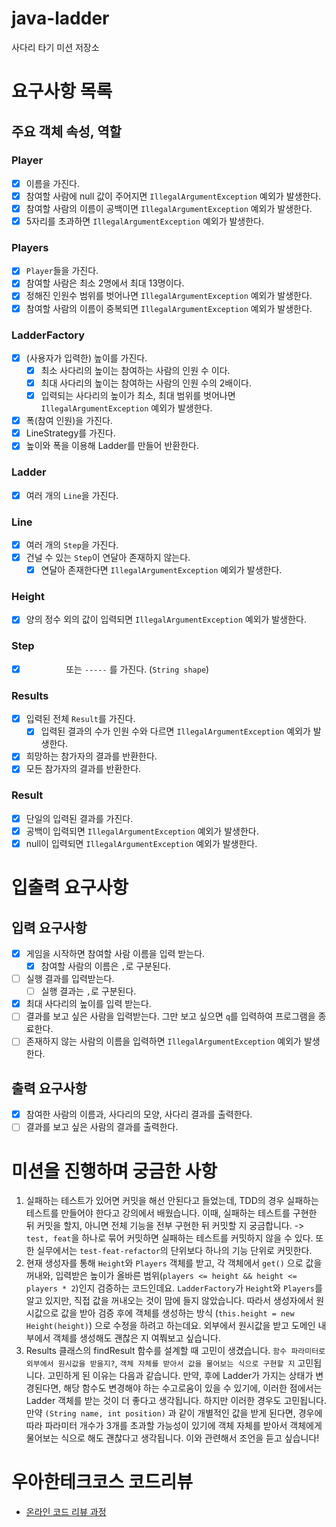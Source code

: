 # java-ladder
사다리 타기 미션 저장소

# 요구사항 목록
## 주요 객체 속성, 역할
### Player
- [X] 이름을 가진다.
- [X] 참여할 사람에 null 값이 주어지면 `IllegalArgumentException` 예외가 발생한다.
- [X] 참여할 사람의 이름이 공백이면 `IllegalArgumentException` 예외가 발생한다.
- [X] 5자리를 초과하면 `IllegalArgumentException` 예외가 발생한다.

### Players
- [X] `Player`들을 가진다.
- [X] 참여할 사람은 최소 2명에서 최대 13명이다.
- [X] 정해진 인원수 범위를 벗어나면 `IllegalArgumentException` 예외가 발생한다.
- [X] 참여할 사람의 이름이 중복되면 `IllegalArgumentException` 예외가 발생한다.

### LadderFactory
- [x] (사용자가 입력한) 높이를 가진다.
  - [x] 최소 사다리의 높이는 참여하는 사람의 인원 수 이다.
  - [x] 최대 사다리의 높이는 참여하는 사람의 인원 수의 2배이다.
  - [X] 입력되는 사다리의 높이가 최소, 최대 범위를 벗어나면 `IllegalArgumentException` 예외가 발생한다.
- [x] 폭(참여 인원)을 가진다.
- [x] LineStrategy를 가진다.
- [x] 높이와 폭을 이용해 Ladder를 만들어 반환한다.

### Ladder
- [X] 여러 개의 `Line`을 가진다.

### Line
- [x] 여러 개의 `Step`을 가진다.
- [x] 건널 수 있는 `Step`이 연달아 존재하지 않는다.
  - [x] 연달아 존재한다면 `IllegalArgumentException` 예외가 발생한다.

### Height
- [X] 양의 정수 외의 값이 입력되면 `IllegalArgumentException` 예외가 발생한다.

### Step
- [x] `　　　　　` 또는 `-----` 를 가진다. (`String shape`)

### Results
- [x] 입력된 전체 `Result`를 가진다.
  - [x] 입력된 결과의 수가 인원 수와 다르면 `IllegalArgumentException` 예외가 발생한다.
- [x] 희망하는 참가자의 결과를 반환한다.
- [x] 모든 참가자의 결과를 반환한다.

### Result
- [x] 단일의 입력된 결과를 가진다.
- [x] 공백이 입력되면 `IllegalArgumentException` 예외가 발생한다.
- [x] null이 입력되면 `IllegalArgumentException` 예외가 발생한다.

# 입출력 요구사항
## 입력 요구사항
- [X] 게임을 시작하면 참여할 사람 이름을 입력 받는다.
  - [X] 참여할 사람의 이름은 `,`로 구분된다.
- [ ] 실행 결과를 입력받는다.
  - [ ] 실행 결과는 `,`로 구분된다.
- [X] 최대 사다리의 높이를 입력 받는다.
- [ ] 결과를 보고 싶은 사람을 입력받는다. 그만 보고 싶으면 `q`를 입력하여 프로그램을 종료한다.
- [ ] 존재하지 않는 사람의 이름을 입력하면 `IllegalArgumentException` 예외가 발생한다.

## 출력 요구사항
- [X] 참여한 사람의 이름과, 사다리의 모양, 사다리 결과를 출력한다.
- [ ] 결과를 보고 싶은 사람의 결과를 출력한다.

# 미션을 진행하며 궁금한 사항
1. 실패하는 테스트가 있어면 커밋을 해선 안된다고 들었는데, TDD의 경우 실패하는 테스트를 만들어야 한다고 강의에서 배웠습니다. 이때, 실패하는 테스트를 구현한 뒤 커밋을 할지, 아니면 전체 기능을 전부 구현한 뒤 커밋할 지 궁금합니다.
-> `test, feat`을 하나로 묶어 커밋하면 실패하는 테스트를 커밋하지 않을 수 있다. 또한 실무에서는 `test-feat-refactor`의 단위보다 하나의 기능 단위로 커밋한다.
2. 현재 생성자를 통해 `Height`와 `Players` 객체를 받고, 각 객체에서 `get()` 으로 값을 꺼내와, 입력받은 높이가 올바른 범위(`players <= height && height <= players * 2`)인지 검증하는 코드인데요. `LadderFactory`가 `Height`와 `Players`를 알고 있지만, 직접 값을 꺼내오는 것이 맘에 들지 않았습니다. 따라서 생성자에서 원시값으로 값을 받아 검증 후에 객체를 생성하는 방식 (`this.height = new Height(height)`) 으로 수정을 하려고 하는데요. 외부에서 원시값을 받고 도메인 내부에서 객체를 생성해도 괜찮은 지 여쭤보고 싶습니다.
3. Results 클래스의 findResult 함수를 설계할 때 고민이 생겼습니다. `함수 파라미터로 외부에서 원시값을 받을지?`, `객체 자체를 받아서 값을 물어보는 식으로 구현할 지` 고민됩니다.
고민하게 된 이유는 다음과 같습니다. 만약, 후에 Ladder가 가지는 상태가 변경된다면, 해당 함수도 변경해야 하는 수고로움이 있을 수 있기에, 이러한 점에서는 Ladder 객체를 받는 것이 더 좋다고 생각됩니다.
하지만 이러한 경우도 고민됩니다. 만약 `(String name, int position)` 과 같이 개별적인 값을 받게 된다면, 경우에 따라 파라미터 개수가 3개를 초과할 가능성이 있기에 객체 자체를 받아서 객체에게 물어보는 식으로 해도 괜찮다고 생각됩니다.
이와 관련해서 조언을 듣고 싶습니다!


# 우아한테크코스 코드리뷰
- [온라인 코드 리뷰 과정](https://github.com/woowacourse/woowacourse-docs/blob/master/maincourse/README.md)
